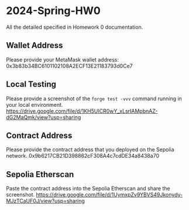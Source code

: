 # 2024-Spring-HW0

All the detailed specified in Homework 0 documentation.

## Wallet Address
Please provide your MetaMask wallet address:
0x3b83b34BC6101102108A2ECF13E21183793d0Ce7

## Local Testing
Please provide a screenshot of the `forge test -vvv` command running in your local environment.
https://drive.google.com/file/d/1KH5UICR0wY_xLsrIAMpbnAZ-dG2MaQmk/view?usp=sharing


## Contract Address
Please provide the contract address that you deployed on the Sepolia network.
0x9b6217CB21D398862cF308A4c7cdDE34a8438a70

## Sepolia Etherscan
Paste the contract address into the Sepolia Etherscan and share the screenshot.
https://drive.google.com/file/d/1UymxpZv9YBVS49Jkonydy-MJzTCaUF0J/view?usp=sharing
